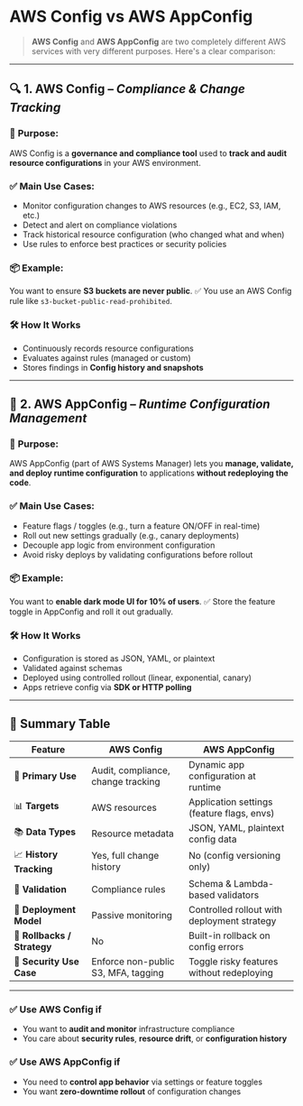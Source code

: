 # **AWS Config** vs **AWS AppConfig**

> **AWS Config** and **AWS AppConfig** are two completely different AWS services with very different purposes. Here's a clear comparison:

---

## 🔍 **1. AWS Config** – _Compliance & Change Tracking_

### 📌 **Purpose:**

AWS Config is a **governance and compliance tool** used to **track and audit resource configurations** in your AWS environment.

### ✅ **Main Use Cases:**

- Monitor configuration changes to AWS resources (e.g., EC2, S3, IAM, etc.)
- Detect and alert on compliance violations
- Track historical resource configuration (who changed what and when)
- Use rules to enforce best practices or security policies

### 📦 **Example:**

You want to ensure **S3 buckets are never public**.
✅ You use an AWS Config rule like `s3-bucket-public-read-prohibited`.

### 🛠️ How It Works

- Continuously records resource configurations
- Evaluates against rules (managed or custom)
- Stores findings in **Config history and snapshots**

---

## 🧩 **2. AWS AppConfig** – _Runtime Configuration Management_

### 📌 **Purpose:**

AWS AppConfig (part of AWS Systems Manager) lets you **manage, validate, and deploy runtime configuration** to applications **without redeploying the code**.

### ✅ **Main Use Cases:**

- Feature flags / toggles (e.g., turn a feature ON/OFF in real-time)
- Roll out new settings gradually (e.g., canary deployments)
- Decouple app logic from environment configuration
- Avoid risky deploys by validating configurations before rollout

### 📦 **Example:**

You want to **enable dark mode UI for 10% of users**.
✅ Store the feature toggle in AppConfig and roll it out gradually.

### 🛠️ How It Works

- Configuration is stored as JSON, YAML, or plaintext
- Validated against schemas
- Deployed using controlled rollout (linear, exponential, canary)
- Apps retrieve config via **SDK or HTTP polling**

---

## 🧠 Summary Table

| Feature                     | AWS Config                          | AWS AppConfig                               |
| --------------------------- | ----------------------------------- | ------------------------------------------- |
| 🔧 **Primary Use**          | Audit, compliance, change tracking  | Dynamic app configuration at runtime        |
| 📊 **Targets**              | AWS resources                       | Application settings (feature flags, envs)  |
| 📚 **Data Types**           | Resource metadata                   | JSON, YAML, plaintext config data           |
| 📈 **History Tracking**     | Yes, full change history            | No (config versioning only)                 |
| 🧪 **Validation**           | Compliance rules                    | Schema & Lambda-based validators            |
| 🚀 **Deployment Model**     | Passive monitoring                  | Controlled rollout with deployment strategy |
| 🔄 **Rollbacks / Strategy** | No                                  | Built-in rollback on config errors          |
| 🔐 **Security Use Case**    | Enforce non-public S3, MFA, tagging | Toggle risky features without redeploying   |

---

### ✅ Use **AWS Config** if

- You want to **audit and monitor** infrastructure compliance
- You care about **security rules**, **resource drift**, or **configuration history**

### ✅ Use **AWS AppConfig** if

- You need to **control app behavior** via settings or feature toggles
- You want **zero-downtime rollout** of configuration changes
